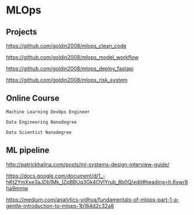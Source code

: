 # MLOps
## Projects
https://github.com/goldin2008/mlops_clean_code

https://github.com/goldin2008/mlops_model_workflow

https://github.com/goldin2008/mlops_deploy_fastapi

https://github.com/goldin2008/mlops_risk_system

## Online Course
`Machine Learning DevOps Engineer`

`Data Engineering Nanodegree`

`Data Scientist Nanodegree`


## ML pipeline
http://patrickhalina.com/posts/ml-systems-design-interview-guide/

https://docs.google.com/document/d/1_-hKt2YmXxe3aJDb1Mk_lZpBBUq3Gk4OVIYrub_8b0Q/edit#heading=h.6ywr8ha9mniw

https://medium.com/analytics-vidhya/fundamentals-of-mlops-part-1-a-gentle-introduction-to-mlops-1b184d2c32a8

